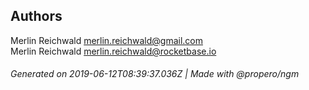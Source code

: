 ## Authors

Merlin Reichwald <merlin.reichwald@gmail.com>  
Merlin Reichwald <merlin.reichwald@rocketbase.io>

###### Generated on 2019-06-12T08:39:37.036Z | Made with @propero/ngm
